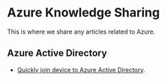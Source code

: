 # Azure Knowledge Sharing
This is where we share any articles related to Azure.

## Azure Active Directory

- [Quickly join device to Azure Active Directory](https://github.com/ted820525/Azure_Knowledge_Blog/blob/main/Quickly%20join%20device%20to%20Hybrid%20Azure%20AD.md).
